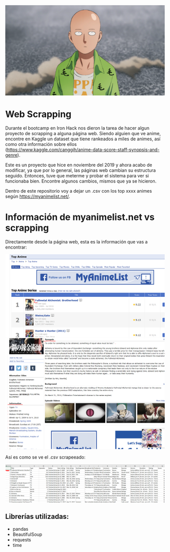 <img src="https://github.com/luisferlc/Anime-Scrapping/blob/master/images/saitama.png">

# Web Scrapping
Durante el bootcamp en Iron Hack nos dieron la tarea de hacer algun proyecto de scrapping a alguna página web. Siendo alguien que ve anime, encontre en Kaggle un dataset que tiene rankeados a miles de animes, así como otra información sobre ellos (https://www.kaggle.com/canggih/anime-data-score-staff-synopsis-and-genre). 

Este es un proyecto que hice en noviembre del 2019 y ahora acabo de modificar, ya que por lo general, las páginas web cambian su estructura seguido. Entonces, tuve que meterme y probar el sistema para ver si funcionaba bien. Encontre algunos cambios, mismos que ya se hicieron. 

Dentro de este repositorio voy a dejar un .csv con los top xxxx animes según https://myanimelist.net/.

# Información de myanimelist.net vs scrapping

Directamente desde la página web, esta es la información que vas a encontrar:

<img src="https://github.com/luisferlc/Anime-Scrapping/blob/master/images/full.PNG">
<img src="https://github.com/luisferlc/Anime-Scrapping/blob/master/images/fullm.PNG">

Así es como se ve el .csv scrapeeado:

<img src="https://github.com/luisferlc/Anime-Scrapping/blob/master/images/scrapped.PNG">

## Librerías utilizadas:
* pandas
* BeautifulSoup
* requests
* time




